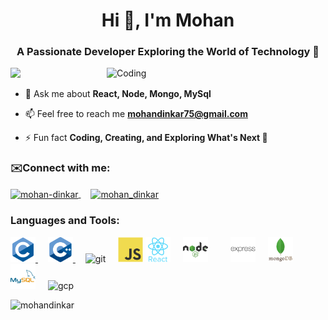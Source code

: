 <!-- Title Section -->
<h1 align="center">Hi 👋, I'm Mohan</h1>

<!-- Subtitle Section -->
<h3 align="center">A Passionate Developer Exploring the World of Technology 🚀</h3>

<!-- Image Section (Right aligned GIF) -->
<img align="right" alt="Coding" width="350" src="https://user-images.githubusercontent.com/74038190/212749171-b84692a8-2b04-4e3b-93ca-ac14705da224.gif">

<!-- Typing SVG (Dynamic text that simulates typing) -->
<a href="https://git.io/typing-svg">
    <img src="https://readme-typing-svg.herokuapp.com/?lines=Hey,+I'm+Mohan...;A+Passionate+Developer;Welcome+to+my+Profile!&center=true&width=500&height=50&size=25">
</a>
<!-- Quick Info Section -->

- 💬 Ask me about **React, Node, Mongo, MySql**
  
- 📫 Feel free to reach me **mohandinkar75@gmail.com**
  
- ⚡ Fun fact **Coding, Creating, and Exploring What's Next 🚀**

<!-- Connect with me (Social Links Section) -->
<h3 align="left">✉️Connect with me:</h3>
<p align="left">
    <!-- LinkedIn -->
    <a href="https://linkedin.com/in/mohan-dinkar" target="blank">
        <img align="center" src="https://raw.githubusercontent.com/rahuldkjain/github-profile-readme-generator/master/src/images/icons/Social/linked-in-alt.svg" alt="mohan-dinkar" height="30" width="40" />
    </a>
    <img width="12" />
    <a href="https://www.leetcode.com/mohan_dinkar" target="blank">
        <img align="center" src="https://raw.githubusercontent.com/rahuldkjain/github-profile-readme-generator/master/src/images/icons/Social/leet-code.svg" alt="mohan_dinkar" height="30" width="40" />
    </a>
</p>
<!-- Languages and Tools Section -->
<h3 align="left">Languages and Tools:</h3>
<p align="left">
    <!-- C Language Icon -->
    <a href="https://www.cprogramming.com/" target="_blank" rel="noreferrer">
        <img src="https://raw.githubusercontent.com/devicons/devicon/master/icons/c/c-original.svg" alt="c" width="40" height="40"/>
    </a>
    <img width="12" />
    <!-- C++ Language Icon -->
   <a href="https://www.w3schools.com/cpp/" target="_blank" rel="noreferrer">
        <img src="https://raw.githubusercontent.com/devicons/devicon/master/icons/cplusplus/cplusplus-original.svg" alt="cplusplus" width="40" height="40"/>
    </a>
    <img width="12" />
    <!-- Git Icon -->
    <a&nbsp; href="https://git-scm.com/" target="_blank" rel="noreferrer">
        <img src="https://www.vectorlogo.zone/logos/git-scm/git-scm-icon.svg" alt="git" width="40" height="40"/>
    </a>
    <img width="12" />
    <!-- JavaScript Icon -->
    <a&nbsp; href="https://developer.mozilla.org/en-US/docs/Web/JavaScript" target="_blank" rel="noreferrer">
        <img src="https://raw.githubusercontent.com/devicons/devicon/master/icons/javascript/javascript-original.svg" alt="javascript" width="40" height="40"/>
    <!-- React.js Icon -->
    <a&nbsp; href="https://reactjs.org/" target="_blank" rel="noreferrer">
        <img src="https://raw.githubusercontent.com/devicons/devicon/master/icons/react/react-original-wordmark.svg" alt="react" width="40" height="40"/>
    </a>
      <img width="12" />
    <!-- Node.js Icon -->
    <a&nbsp; href="https://nodejs.org" target="_blank" rel="noreferrer">
        <img src="https://raw.githubusercontent.com/devicons/devicon/master/icons/nodejs/nodejs-original-wordmark.svg" alt="nodejs" width="40" height="40"/>
    </a>
    <img width="12" />
            </a>
    <img width="12" />
    <!-- Express.js Icon -->
    <a&nbsp; href="https://expressjs.com" target="_blank" rel="noreferrer">
        <img src="https://raw.githubusercontent.com/devicons/devicon/master/icons/express/express-original-wordmark.svg" alt="express" width="40" height="40"/>
    </a>
    <img width="12" />
    <!-- MongoDB Icon -->
    <a&nbsp; href="https://www.mongodb.com/" target="_blank" rel="noreferrer">
        <img src="https://raw.githubusercontent.com/devicons/devicon/master/icons/mongodb/mongodb-original-wordmark.svg" alt="mongodb" width="40" height="40"/>
    </a>
    <img width="12" />
    <!-- MySQL Icon -->
    <a&nbsp; href="https://www.mysql.com/" target="_blank" rel="noreferrer">
        <img src="https://raw.githubusercontent.com/devicons/devicon/master/icons/mysql/mysql-original-wordmark.svg" alt="mysql" width="40" height="40"/>
    </a>
    <img width="12" />
   <!-- Google Cloud Icon -->
    <a&nbsp; href="https://cloud.google.com" target="_blank" rel="noreferrer">
        <img src="https://www.vectorlogo.zone/logos/google_cloud/google_cloud-icon.svg" alt="gcp" width="40" height="40"/>
    </a>
    <img width="12" />
    
</p>
<!-- Profile views counter -->
<p align="left">
    <img src="https://komarev.com/ghpvc/?username=mohandinkar&label=Profile%20views&color=0e75b6&style=flat" alt="mohandinkar" />
</p>
<!-- Uncomment the next block to show stats -->
<!--
<p>&nbsp;<img align="center" src="https://github-readme-stats.vercel.app/api?username=mohandinkar&show_icons=true&locale=en" alt="mohandinkar" /></p>
<p><img align="center" src="https://github-readme-streak-stats.herokuapp.com/?user=mohandinkar&" alt="mohandinkar" /></p>
-->

